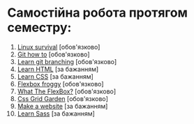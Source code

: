 # Самостійна робота протягом семестру:

1. [Linux survival](https://linuxsurvival.com/) [обов'язково]
2. [Git how to](https://githowto.com/) [обов'язково]
3. [Learn git branching](https://learngitbranching.js.org/) [обов'язково]
4. [Learn HTML](https://www.codecademy.com/learn/learn-html) [за бажанням]
5. [Learn CSS](https://www.codecademy.com/learn/learn-css) [за бажанням]
6. [Flexbox froggy](https://flexboxfroggy.com/) [обов'язково]
7. [What The FlexBox?](https://flexbox.io/) [обов'язково]
8. [Css Grid Garden](https://cssgridgarden.com/) [обов'язково]
9. [Make a website](https://www.codecademy.com/learn/make-a-website) [за бажанням]
10. [Learn Sass](https://www.codecademy.com/learn/learn-sass) [за бажанням]
